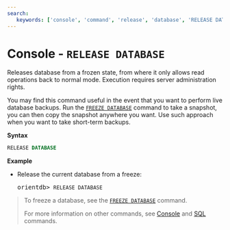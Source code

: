 ```yaml
---
search: 
   keywords: ['console', 'command', 'release', 'database', 'RELEASE DATABASE', 'freeze']
---
```


# Console - `RELEASE DATABASE`

Releases database from a frozen state, from where it only allows read operations back to normal mode.  Execution requires server administration rights.

You may find this command useful in the event that you want to perform live database backups.  Run the [`FREEZE DATABASE`](Console-Command-Freeze-Db.md) command to take a snapshot, you can then copy the snapshot anywhere you want.  Use such approach when you want to take short-term backups.

**Syntax**

```sql
RELEASE DATABASE
```

**Example**

- Release the current database from a freeze:

  <pre>
  orientdb> <code class='lang-sql userinput'>RELEASE DATABASE</code>
  </pre>

>To freeze a database, see the [`FREEZE DATABASE`](Console-Command-Freeze-Db.md) command.
>
>For more information on other commands, see [Console](Console-Commands.md) and [SQL](../SQL.md) commands.


